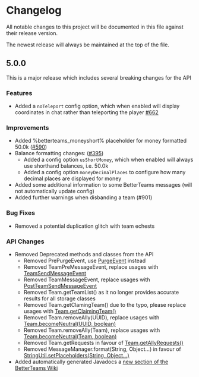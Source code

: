 # Changelog

All notable changes to this project will be documented in this file against their release version.

The newest release will always be maintained at the top of the file.

## 5.0.0

This is a major release which includes several breaking changes for the API

### Features

* Added a `noTeleport` config option, which when enabled will display coordinates in chat rather than teleporting the
  player [#662](https://github.com/booksaw/BetterTeams/issues/662)

### Improvements

* Added %betterteams_moneyshort% placeholder for money formatted
  50.0k ([#590](https://github.com/booksaw/BetterTeams/issues/590))
* Balance formatting changes: ([#395](https://github.com/booksaw/BetterTeams/issues/395))
    * Added a config option `usShortMoney`, which when enabled will always use shorthand balances, i.e. 50.0k
    * Added a config option `moneyDecimalPlaces` to configure how many decimal places are displayed for money
* Added some additional information to some BetterTeams messages (will not automatically update config)
* Added further warnings when disbanding a team (#901)

### Bug Fixes

* Removed a potential duplication glitch with team echests

### API Changes

* Removed Deprecated methods and classes from the API
    * Removed PrePurgeEvent,
      use [PurgeEvent](https://betterteams.booksaw.dev/apidocs/com/booksaw/betterTeams/customEvents/PurgeEvent.html)
      instead
    * Removed TeamPreMessageEvent,
      replace usages
      with [TeamSendMessageEvent](https://betterteams.booksaw.dev/apidocs/com/booksaw/betterTeams/customEvents/TeamSendMessageEvent.html)
    * Removed TeamMessageEvent,
      replace usages
      with [PostTeamSendMessageEvent](https://betterteams.booksaw.dev/apidocs/com/booksaw/betterTeams/customEvents/post/PostTeamSendMessageEvent.html)
    * Removed Team.getTeamList() as it no longer provides accurate results for all storage classes
    * Removed Team.getClamingTeam() due to the typo, please
      replace usages
      with [Team.getClaimingTeam()](https://betterteams.booksaw.dev/apidocs/com/booksaw/betterTeams/Team.html#getClaimingTeam(org.bukkit.Location))
    * Removed Team.removeAlly(UUID),
      replace usages
      with [Team.becomeNeutral(UUID, boolean)](https://betterteams.booksaw.dev/apidocs/com/booksaw/betterTeams/Team.html#becomeNeutral(java.util.UUID,boolean))
    * Removed Team.removeAlly(Team), replace usages
      with [Team.becomeNeutral(Team, boolean)](https://betterteams.booksaw.dev/apidocs/com/booksaw/betterTeams/Team.html#becomeNeutral(com.booksaw.betterTeams.Team,boolean))
    * Removed Team.getRequests in favour
      of [Team.getAllyRequests()](https://betterteams.booksaw.dev/apidocs/com/booksaw/betterTeams/Team.html#getAllyRequests())
    * Removed MessageManager.format(String, Object...) in favour
      of [StringUtil.setPlaceholders(String, Object...)](https://betterteams.booksaw.dev/apidocs/com/booksaw/betterTeams/util/StringUtil.html#setPlaceholders(java.lang.String,java.lang.Object...))
* Added automatically generated Javadocs
  a [new section of the BetterTeams Wiki](https://betterteams.booksaw.dev/apidocs/index.html)
